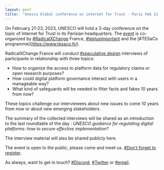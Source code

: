 ```yaml
---
layout: post
title:  "Unesco Global conference on internet for Trust - Paris Feb 21-23"
---
```


On February 21-23, 2023, UNESCO will hold a 3-day conference on the topic of Internet for Trust in its Parisian headquarters. The [event](https://www.unesco.org/en/internet-conference) is co-organized by [#RadicalXChange](https://www.radicalxchange.org/) France, [#leplusimportant](https://leplusimportant.org/) and the [#TESaCo programme)(https://www.tesaco.fr/).

RadicalXChange France will conduct [#speculative design](https://en.wikipedia.org/wiki/Speculative_design) interviews of participants in relationship with three topics:
- How to organize the access to platform data for regulatory claims or open research purposes?
- How could digital platform governance interact with users in a manageable way?
- What kind of safeguards will be needed to filter facts and fakes 10 years from now?

These topics challenge our interviewees about new issues to come 10 years from now or about new emerging stakeholders.

The summary of the collected interviews will be shared as an introduction to the last roundtable of the day : _UNESCO guidance for regulating digital platforms: how to secure effective implementation?_

The interview material will also be shared publicly here.

The event is open to the public, please come and meet us. [#Don't forget to register](https://forms.office.com/Pages/DesignPageV2.aspx?subpage=design&FormId=0ueuCdngDkei64yDImh2xxSFMNALCOVFg4-Z2Isvp6NUNlFYUkhKV0o1QVZGQVdGUFJIN0gxSEFLMi4u&Token=81ef9158a7dc41d9bc45cd290157323c).

As always, want to get in touch? [#Discord](https://discord.gg/z7QjZ538Vd), [#Twitter](https://twitter.com/radxchangeparis) or [#email](mailto:rxcfrance@gmail.com).
